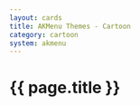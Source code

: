 ```yaml
---
layout: cards
title: AKMenu Themes - Cartoon
category: cartoon
system: akmenu
---
```


# {{ page.title }}